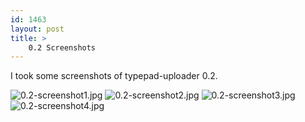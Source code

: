 ```yaml
---
id: 1463
layout: post
title: >
    0.2 Screenshots
---
```


I took some screenshots of typepad-uploader 0.2.

<img alt="0.2-screenshot1.jpg" src="http://blog.socklabs.com/typepad-uploader/0.2-screenshot1.jpg" />

<img alt="0.2-screenshot2.jpg" src="http://blog.socklabs.com/typepad-uploader/0.2-screenshot2.jpg" />

<img alt="0.2-screenshot3.jpg" src="http://blog.socklabs.com/typepad-uploader/0.2-screenshot3.jpg" />

<img alt="0.2-screenshot4.jpg" src="http://blog.socklabs.com/typepad-uploader/0.2-screenshot4.jpg" />
